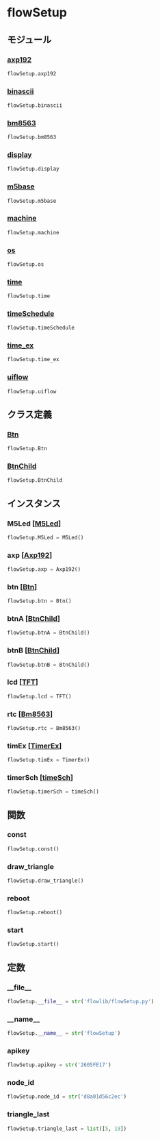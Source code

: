 # flowSetup

## モジュール

### [axp192](../axp192/)
```python
flowSetup.axp192
```

### [binascii](../binascii/)
```python
flowSetup.binascii
```

### [bm8563](../bm8563/)
```python
flowSetup.bm8563
```

### [display](../display/)
```python
flowSetup.display
```

### [m5base](../m5base/)
```python
flowSetup.m5base
```

### [machine](../machine/)
```python
flowSetup.machine
```

### [os](../os/)
```python
flowSetup.os
```

### [time](../time/)
```python
flowSetup.time
```

### [timeSchedule](../timeSchedule/)
```python
flowSetup.timeSchedule
```

### [time\_ex](../time_ex/)
```python
flowSetup.time_ex
```

### [uiflow](../uiflow/)
```python
flowSetup.uiflow
```
## クラス定義
### [Btn](../../class/flowSetup.Btn/)
```python
flowSetup.Btn
```
### [BtnChild](../../class/flowSetup.BtnChild/)
```python
flowSetup.BtnChild
```
## インスタンス
### M5Led [[M5Led](../../class/hw._led.M5Led/)]
```python
flowSetup.M5Led = M5Led()
```
### axp [[Axp192](../../class/axp192.Axp192/)]
```python
flowSetup.axp = Axp192()
```
### btn [[Btn](../../class/flowSetup.Btn/)]
```python
flowSetup.btn = Btn()
```
### btnA [[BtnChild](../../class/flowSetup.BtnChild/)]
```python
flowSetup.btnA = BtnChild()
```
### btnB [[BtnChild](../../class/flowSetup.BtnChild/)]
```python
flowSetup.btnB = BtnChild()
```
### lcd [[TFT](../../class/display.TFT/)]
```python
flowSetup.lcd = TFT()
```
### rtc [[Bm8563](../../class/bm8563.Bm8563/)]
```python
flowSetup.rtc = Bm8563()
```
### timEx [[TimerEx](../../class/time_ex.TimerEx/)]
```python
flowSetup.timEx = TimerEx()
```
### timerSch [[timeSch](../../class/timeSchedule.timeSch/)]
```python
flowSetup.timerSch = timeSch()
```
## 関数
### const
```python
flowSetup.const()
```
### draw\_triangle
```python
flowSetup.draw_triangle()
```
### reboot
```python
flowSetup.reboot()
```
### start
```python
flowSetup.start()
```
## 定数
### \_\_file\_\_
```python
flowSetup.__file__ = str('flowlib/flowSetup.py')
```
### \_\_name\_\_
```python
flowSetup.__name__ = str('flowSetup')
```
### apikey
```python
flowSetup.apikey = str('2605FE17')
```
### node\_id
```python
flowSetup.node_id = str('d8a01d56c2ec')
```
### triangle\_last
```python
flowSetup.triangle_last = list([5, 19])
```
